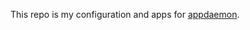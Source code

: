 This repo is my configuration and apps for [appdaemon](https://github.com/home-assistant/appdaemon).
